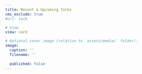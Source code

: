 ```yaml
---
title: Recent & Upcoming Talks
cms_exclude: true
#url: talk

# View
view: card

# Optional cover image (relative to `assets/media/` folder).
image:
  caption: ''
  filename: ''
  
  published: false
---
```

